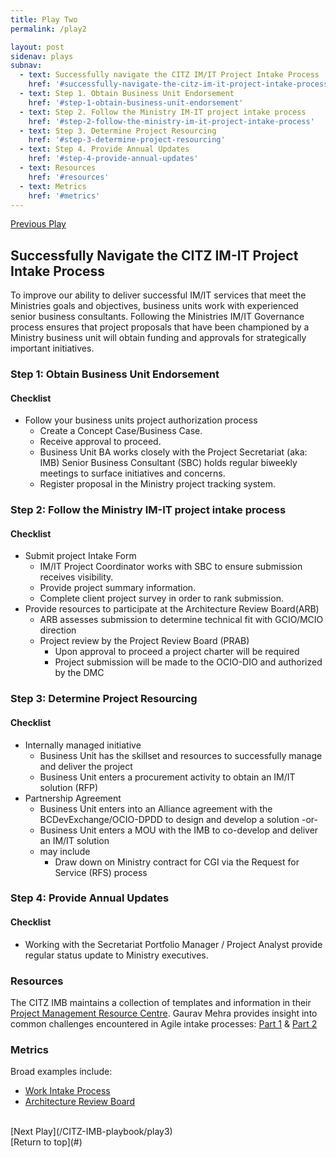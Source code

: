```yaml
---
title: Play Two
permalink: /play2

layout: post
sidenav: plays
subnav: 
  - text: Successfully navigate the CITZ IM/IT Project Intake Process
    href: '#successfully-navigate-the-citz-im-it-project-intake-process'
  - text: Step 1. Obtain Business Unit Endorsement
    href: '#step-1-obtain-business-unit-endorsement'
  - text: Step 2. Follow the Ministry IM-IT project intake process
    href: '#step-2-follow-the-ministry-im-it-project-intake-process'
  - text: Step 3. Determine Project Resourcing
    href: '#step-3-determine-project-resourcing'
  - text: Step 4. Provide Annual Updates
    href: '#step-4-provide-annual-updates'
  - text: Resources
    href: '#resources'
  - text: Metrics
    href: '#metrics'
---
```

[Previous Play](/CITZ-IMB-playbook/play1)                

## Successfully Navigate the CITZ IM-IT Project Intake Process
To improve our ability to deliver successful IM/IT services that meet the Ministries goals and objectives, business units work with experienced senior business consultants. Following the Ministries IM/IT Governance process ensures that project proposals that have been championed by a Ministry business unit will obtain funding and approvals for strategically important initiatives.

### Step 1: Obtain Business Unit Endorsement
#### Checklist
- Follow your business units project authorization process
    - Create a Concept Case/Business Case.
    - Receive approval to proceed.
    - Business Unit BA works closely with the Project Secretariat (aka: IMB) Senior Business Consultant (SBC) holds regular biweekly meetings to surface initiatives and concerns.
    - Register proposal in the Ministry project tracking system.

### Step 2: Follow the Ministry IM-IT project intake process
#### Checklist
- Submit project Intake Form
    - IM/IT Project Coordinator works with SBC to ensure submission receives visibility.
    - Provide project summary information.
    - Complete client project survey in order to rank submission.
- Provide resources to participate at the Architecture Review Board(ARB)
    - ARB assesses submission to determine technical fit with GCIO/MCIO direction
    - Project review by the Project Review Board (PRAB) 
        - Upon approval to proceed a project charter will be required 
        - Project submission will be made to the OCIO-DIO and authorized by the DMC

### Step 3: Determine Project Resourcing
#### Checklist
- Internally managed initiative 
    - Business Unit has the skillset and resources to successfully manage and deliver the project 
    - Business Unit enters a procurement activity to obtain an IM/IT solution (RFP)
- Partnership Agreement
    - Business Unit enters into an Alliance agreement with the BCDevExchange/OCIO-DPDD to design and develop a solution -or-
    - Business Unit enters a MOU with the IMB to co-develop and deliver an IM/IT solution 
    - may include
        - Draw down on Ministry contract for CGI via the Request for Service (RFS) process

### Step 4: Provide Annual Updates
#### Checklist
- Working with the Secretariat Portfolio Manager / Project Analyst provide regular status update to  Ministry executives.

### Resources
The CITZ IMB maintains a collection of templates and information in their [Project Management Resource Centre](https://intranet.gov.bc.ca/thehub/tools-and-resources/project-management-resource-centre). Gaurav Mehra provides insight into common challenges encountered in Agile intake processes: [Part 1](https://www.linkedin.com/pulse/agile-project-intake-challenges-learnings-best-practices-gaurav-mehra?articleId=6418711210946101248) & [Part 2](https://www.linkedin.com/pulse/introduction-agile-project-intake-challenges-learnings-gaurav-mehra)

### Metrics
Broad examples include:
- [Work Intake Process](https://acuityppm.com/ppm-101-successful-work-intake-process/)  
- [Architecture Review Board](https://cio.ubc.ca/it-governance/governance-body-responsibilities/architecture-review-board)


<br/>
[Next Play](/CITZ-IMB-playbook/play3)
<br/>
[Return to top](#)
